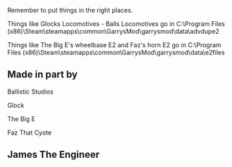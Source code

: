 Remember to put things in the right places.

Things like Glocks Locomotives - Balls Locomotives go in C:\Program Files (x86)\Steam\steamapps\common\GarrysMod\garrysmod\data\advdupe2

Things like The Big E's wheelbase E2 and Faz's horn E2 go in C:\Program Files (x86)\Steam\steamapps\common\GarrysMod\garrysmod\data\e2files

Made in part by 
---------------------

Ballistic Studios

Glock

The Big E

Faz That Cyote

James The Engineer
---------------------

